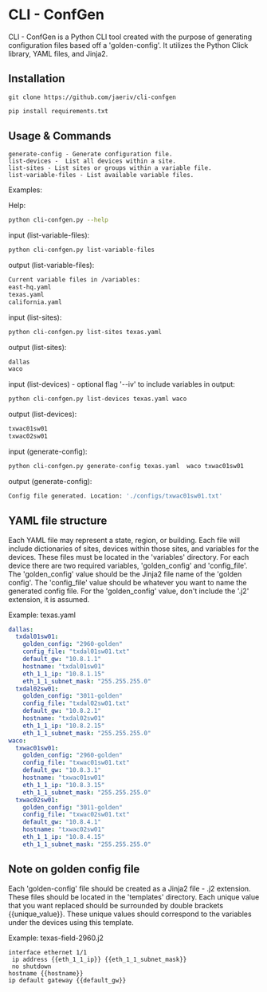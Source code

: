 # CLI - ConfGen

CLI - ConfGen is a Python CLI tool created with the purpose of generating configuration files based off a 'golden-config'. It utilizes the Python Click library, YAML files, and Jinja2.

## Installation

    git clone https://github.com/jaeriv/cli-confgen

```bash
pip install requirements.txt
```

## Usage & Commands

```
generate-config - Generate configuration file.
list-devices -  List all devices within a site.
list-sites - List sites or groups within a variable file.
list-variable-files - List available variable files.
```
Examples:

Help:
```bash
python cli-confgen.py --help
```

input (list-variable-files):
```bash
python cli-confgen.py list-variable-files
```
output (list-variable-files):
```bash
Current variable files in /variables:
east-hq.yaml
texas.yaml
california.yaml
```
input (list-sites):
```bash
python cli-confgen.py list-sites texas.yaml
```
output (list-sites):
```bash
dallas
waco
```
input (list-devices) - optional flag '--iv' to include variables in output:
```bash
python cli-confgen.py list-devices texas.yaml waco
```
output (list-devices):
```bash
txwac01sw01
txwac02sw01
```
input (generate-config):
```bash
python cli-confgen.py generate-config texas.yaml  waco txwac01sw01
```
output (generate-config):
```bash
Config file generated. Location: './configs/txwac01sw01.txt'
```

## YAML file structure
Each YAML file may represent a state, region, or building. 
Each file will include dictionaries of sites, devices within those sites, and variables for the devices. These files must be located in the 'variables' directory. For each device there are two required variables, 'golden_config' and 'config_file'. The 'golden_config' value should be the Jinja2 file name of the 'golden config'. The 'config_file' value should be whatever you want to name the generated config file. For the 'golden_config' value, don't include the '.j2' extension, it is assumed.

Example: texas.yaml
```yaml
dallas:
  txdal01sw01:
    golden_config: "2960-golden"
    config_file: "txdal01sw01.txt"
    default_gw: "10.8.1.1"
    hostname: "txdal01sw01"
    eth_1_1_ip: "10.8.1.15"
    eth_1_1_subnet_mask: "255.255.255.0"
  txdal02sw01:
    golden_config: "3011-golden"
    config_file: "txdal02sw01.txt"
    default_gw: "10.8.2.1"
    hostname: "txdal02sw01"
    eth_1_1_ip: "10.8.2.15"
    eth_1_1_subnet_mask: "255.255.255.0"
waco:
  txwac01sw01:
    golden_config: "2960-golden"
    config_file: "txwac01sw01.txt"
    default_gw: "10.8.3.1"
    hostname: "txwac01sw01"
    eth_1_1_ip: "10.8.3.15"
    eth_1_1_subnet_mask: "255.255.255.0"
  txwac02sw01:
    golden_config: "3011-golden"
    config_file: "txwac02sw01.txt"
    default_gw: "10.8.4.1"
    hostname: "txwac02sw01"
    eth_1_1_ip: "10.8.4.15"
    eth_1_1_subnet_mask: "255.255.255.0"
```

## Note on golden config file
Each 'golden-config' file should be created as a Jinja2 file - .j2 extension. These files should be located in the 'templates' directory. Each unique value that you want replaced should be surrounded by double brackets {{unique_value}}. These unique values should correspond to the variables under the devices using this template. 

Example: texas-field-2960.j2
```
interface ethernet 1/1
 ip address {{eth_1_1_ip}} {{eth_1_1_subnet_mask}}
 no shutdown
hostname {{hostname}}
ip default gateway {{default_gw}}
```

